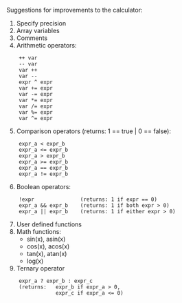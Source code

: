 
Suggestions for improvements to the calculator:

1. Specify precision
2. Array variables
3. Comments
4. Arithmetic operators:  
```
	++ var
	-- var
	var ++
	var --
	expr ^ expr
	var += expr
	var -= expr
	var *= expr
	var /= expr
	var %= expr
	var ^= expr
```
5. Comparison operators (returns: 1 == true | 0 == false):
```
	expr_a < expr_b
	expr_a <= expr_b
	expr_a > expr_b
	expr_a >= expr_b
	expr_a == expr_b
	expr_a != expr_b
```
6. Boolean operators:
```
	!expr				(returns: 1 if expr == 0)
	expr_a && expr_b	(returns: 1 if both expr > 0)
	expr_a || expr_b	(returns: 1 if either expr > 0)
```
7. User defined functions
8. Math functions:
	- sin(x),	asin(x)
	- cos(x), acos(x)
	- tan(x), atan(x)
	- log(x)
9. Ternary operator
```
	expr_a ? expr_b : expr_c
	(returns:	expr_b if expr_a > 0,
				expr_c if expr_a <= 0)
```